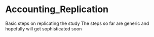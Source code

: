 # Accounting_Replication
Basic steps on replicating the study
The steps so far are generic and hopefully will get sophisticated soon
